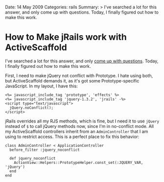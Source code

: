 Date: 14 May 2009
Categories: rails
Summary: >
  I've searched a lot for this answer, and only come up with questions. 
  Today, I finally figured out how to make this work.

# How to Make jRails work with ActiveScaffold

I've searched a lot for this answer, and only [come up with questions](http://markmail.org/message/rsgoijgaasvd4abv). Today, I finally figured out how to make this work.

First, I need to make jQuery not conflict with Prototype. I hate using both, but ActiveScaffold demands it, as it's got some Prototype-specific JavaScript. In my layout, I have this:

    <%= javascript_include_tag 'prototype', 'effects' %>
    <%= javascript_include_tag 'jquery-1.3.2', 'jrails' -%>	
    <script type="text/javascript">
      jQuery.noConflict();
    </script>

jRails overrides all my RJS methods, which is fine, but I need it to use `jQuery` instead of `$` to call jQuery methods now, since I'm in no-conflict mode. All my ActiveScaffold controllers inherit from an `AdminController` that I am using to restrict access. This is a perfect place to fix this behavior:

    class AdminController < ApplicationController
      before_filter :jquery_noconflict

      def jquery_noconflict
        ActionView::Helpers::PrototypeHelper.const_set(:JQUERY_VAR, 'jQuery')
      end
    end  
